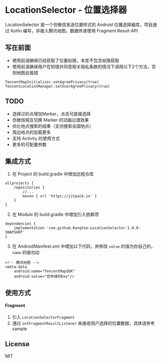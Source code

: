 # LocationSelector - 位置选择器

LocationSelector 是一个仿微信发送位置样式的 Android 位置选择器库，项目通过 Kotlin 编写，并接入腾讯地图，数据传递使用 Fragment Result API

## 写在前面

- 使用前请确保已经获取了位置权限，本库不包含权限获取
- 使用前请确保用户在知情并同意相关隐私条款的情况下调用以下2个方法，否则地图会报错
```
TencentMapInitializer.setAgreePrivacy(true)
TencentLocationManager.setUserAgreePrivacy(true)
```

## TODO

- 选择过的点增加Marker，点击可直接选择
- 仿微信相互切换 Marker 的动画过渡效果
- 优化地点搜索的结果（支持搜索全国地点）
- 周边地点的加载更多
- 支持 Activity 的使用方式
- 更多的可配置参数

## 集成方式

1.    在 Project 的 build.gradle 中增加远程仓库

```
allprojects {
    repositories {
        //...
        maven { url 'https://jitpack.io' }
    }
}
```

2.    在 Module 的 build.gradle 中增加引入依赖项

```
dependencies {
    implementation 'com.github.KangYee:LocationSelector:1.0.0-SNAPSHOT'
}
```

3.    在 AndroidManifest.xml 中增加以下代码，并修改 `value` 的值为你自己的，`name` 的值勿动

```
<!-- 腾讯地图 -->
<meta-data
    android:name="TencentMapSDK"
    android:value="您申请的Key"/>
```


## 使用方式

#### Fragment

1. 引入 `LocationSelectorFragment`
2. 通过 `setFragmentResultListener` 来接收用户选择的位置数据，具体请参考 sample

## License

MIT